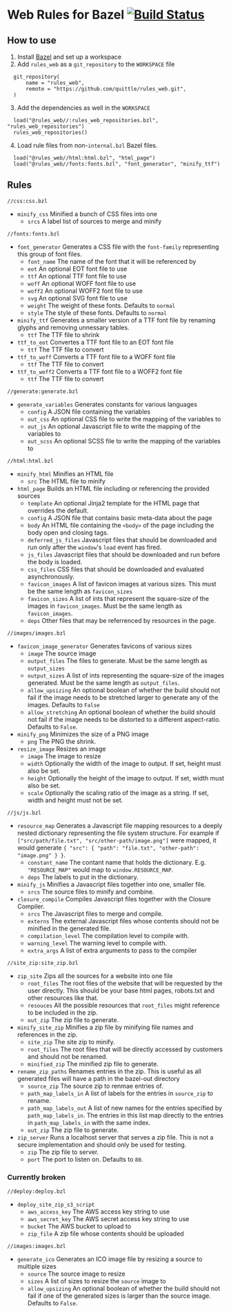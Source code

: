 # Web Rules for Bazel [![Build Status](https://api.travis-ci.org/quittle/rules_web.svg?branch=master)](https://travis-ci.org/quittle/rules_web)

## How to use
1. Install [Bazel](https://bazel.build/versions/master/docs/install.html) and set up a workspace
2. Add `rules_web` as a `git_repository` to the `WORKSPACE` file

  ```
    git_repository(
        name = "rules_web",
        remote = "https://github.com/quittle/rules_web.git",
    )
  ```
3. Add the dependencies as well in the `WORKSPACE`

  ```
    load("@rules_web//:rules_web_repositories.bzl", "rules_web_repositories")
    rules_web_repositories()
  ```
4. Load rule files from non-`internal.bzl` Bazel files.

  ```
    load("@rules_web//html:html.bzl", "html_page")
    load("@rules_web//fonts:fonts.bzl", "font_generator", "minify_ttf")
  ```

## Rules
`//css:css.bzl`
* `minify_css` Minified a bunch of CSS files into one
  * `srcs` A label list of sources to merge and minify

`//fonts:fonts.bzl`
* `font_generator` Generates a CSS file with the `font-family` representing this group of font files.
  * `font_name` The name of the font that it will be referenced by
  * `eot` An optional EOT font file to use
  * `ttf` An optional TTF font file to use
  * `woff` An optional WOFF font file to use
  * `woff2` An optional WOFF2 font file to use
  * `svg` An optional SVG font file to use
  * `weight` The weight of these fonts. Defaults to `normal`
  * `style` The style of these fonts. Defaults to `normal`
* `minify_ttf` Generates a smaller version of a TTF font file by renaming glyphs and removing unnessary tables.
  * `ttf` The TTF file to shrink
* `ttf_to_eot` Convertes a TTF font file to an EOT font file
  * `ttf` The TTF file to convert
* `ttf_to_woff` Converts a TTF font file to a WOFF font file
  * `ttf` The TTF file to convert
* `ttf_to_woff2` Converts a TTF font file to a WOFF2 font file
  * `ttf` The TTF file to convert

`//generate:generate.bzl`
* `generate_variables` Generates constants for various languages
  * `config` A JSON file containing the variables
  * `out_css` An optional CSS file to write the mapping of the variables to
  * `out_js` An optional Javascript file to write the mapping of the variables to
  * `out_scss` An optional SCSS file to write the mapping of the variables to

`//html:html.bzl`
* `minify_html` Minifies an HTML file
  * `src` The HTML file to minify
* `html_page` Builds an HTML file including or referencing the provided sources
  * `template` An optional Jinja2 template for the HTML page that overrides the default.
  * `config` A JSON file that contains basic meta-data about the page
  * `body` An HTML file containing the `<body>` of the page including the body open and closing tags.
  * `deferred_js_files` Javascript files that should be downloaded and run only after the `window`'s `load` event has fired.
  * `js_files` Javascript files that should be downloaded and run before the body is loaded.
  * `css_files` CSS files that should be downloaded and evaluated asynchronously.
  * `favicon_images` A list of favicon images at various sizes. This must be the same length as `favicon_sizes`
  * `favicon_sizes` A list of ints that represent the square-size of the images in `favicon_images`. Must be the same length as `favicon_images`.
  * `deps` Other files that may be referrenced by resources in the page.

`//images/images.bzl`
* `favicon_image_generator` Generates favicons of various sizes
  * `image` The source image
  * `output_files` The files to generate. Must be the same length as `output_sizes`
  * `output_sizes` A list of ints representing the square-size of the images generated. Must be the same length as `output_files`.
  * `allow_upsizing` An optional boolean of whether the build should not fail if the image needs to be stretched larger to generate any of the images. Defaults to `False`
  * `allow_stretching` An optional boolean of whether the build should not fail if the image needs to be distorted to a different aspect-ratio. Defaults to `False`.
* `minify_png` Minimizes the size of a PNG image
  * `png` The PNG the shrink.
* `resize_image` Resizes an image
  * `image` The image to resize
  * `width` Optionally the width of the image to output. If set, height must also be set.
  * `height` Optionally the height of the image to output. If set, width must also be set.
  * `scale` Optionally the scaling ratio of the image as a string. If set, width and height must not be set.

`//js/js.bzl`
* `resource_map` Generates a Javascript file mapping resources to a deeply nested dictionary representing the file system structure. For example if `["src/path/file.txt", "src/other-path/image.png"]` were mapped, it would generate `{ "src": { "path": "file.txt", "other-path": "image.png" } }`.
  * `constant_name` The contant name that holds the dictionary. E.g. `"RESOURCE_MAP"` would map to `window.RESOURCE_MAP`.
  * `deps` The labels to put in the dictionary.
* `minify_js` Minifies a Javascript files together into one, smaller file.
  * `srcs` The source files to minify and combine.
* `closure_compile` Compiles Javascript files together with the Closure Compiler.
  * `srcs` The Javascript files to merge and compile.
  * `externs` The external Javascript files whose contents should not be minified in the generated file.
  * `compilation_level` The compilation level to compile with.
  * `warning_level` The warning level to compile with.
  * `extra_args` A list of extra arguments to pass to the compiler

`//site_zip:site_zip.bzl`
* `zip_site` Zips all the sources for a website into one file
  * `root_files` The root files of the website that will be requested by the user directly. This should be your base html pages, robots.txt and other resources like that.
  * `resouces` All the possible resources that `root_files` might reference to be included in the zip.
  * `out_zip` The zip file to generate.
* `minify_site_zip` Minifies a zip file by minifying file names and references in the zip.
  * `site_zip` The site zip to minify.
  * `root_files` The root files that will be directly accessed by customers and should not be renamed.
  * `minified_zip` The minified zip file to generate.
* `rename_zip_paths` Renames entries in the zip. This is useful as all generated files will have a path in the bazel-out directory
  * `source_zip` The source zip to renmae entries of.
  * `path_map_labels_in` A list of labels for the entries in `source_zip` to rename.
  * `path_map_labels_out` A list of new names for the entries specified by `path_map_labels_in`. The entries in this list map directly to the entries in `path_map_labels_in` with the same index.
  * `out_zip` The zip file to generate.
* `zip_server` Runs a localhost server that serves a zip file. This is not a secure implementation and should only be used for testing.
  * `zip` The zip file to server.
  * `port` The port to listen on. Defaults to `80`.

### Currently broken
`//deploy:deploy.bzl`
* `deploy_site_zip_s3_script`
  * `aws_access_key` The AWS access key string to use
  * `aws_secret_key` The AWS secret access key string to use
  * `bucket` The AWS bucket to upload to
  * `zip_file` A zip file whose contents should be uploaded

`//images:images.bzl`
* `generate_ico` Generates an ICO image file by resizing a source to multiple sizes
  * `source` The source image to resize
  * `sizes` A list of sizes to resize the `source` image to
  * `allow_upsizing` An optional boolean of whether the build should not fail if one of the generated sizes is larger than the source image. Defaults to `False`.
